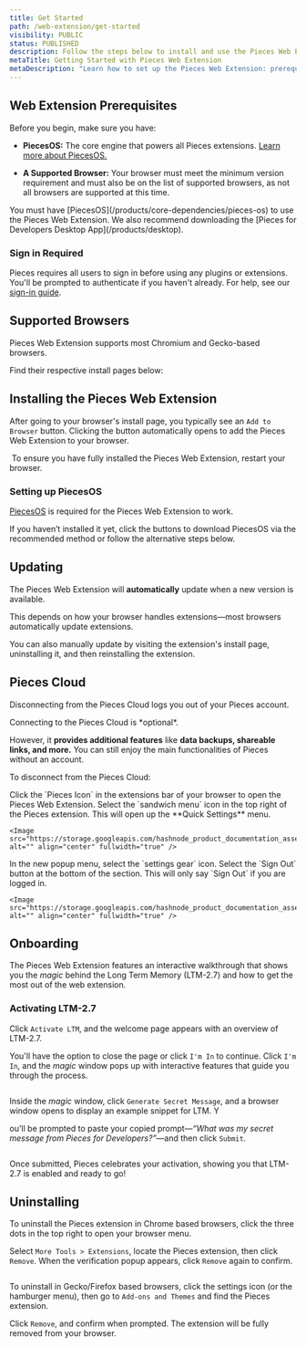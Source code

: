 ```yaml
---
title: Get Started
path: /web-extension/get-started
visibility: PUBLIC
status: PUBLISHED
description: Follow the steps below to install and use the Pieces Web Extension.
metaTitle: Getting Started with Pieces Web Extension
metaDescription: "Learn how to set up the Pieces Web Extension: prerequisites, browser installation, PiecesOS integration, updates, cloud connection, onboarding, and uninstall."
---
```


<pieces-pro-cta />

## Web Extension Prerequisites

Before you begin, make sure you have:

* **PiecesOS:** The core engine that powers all Pieces extensions. <a target="_blank" href="/products/core-dependencies/pieces-os">Learn more about PiecesOS.</a>

* **A Supported Browser:** Your browser must meet the minimum version requirement and must also be on the list of supported browsers, as not all browsers are supported at this time.

<Callout type="info">
  You must have [PiecesOS](/products/core-dependencies/pieces-os) to use the Pieces Web Extension. We also recommend downloading the [Pieces for Developers Desktop App](/products/desktop).
</Callout>

### Sign in Required

Pieces requires all users to sign in before using any plugins or extensions. You'll be prompted to authenticate if you haven't already. For help, see our [sign-in guide](/products/meet-pieces/sign-into-pieces).

## Supported Browsers

Pieces Web Extension supports most Chromium and Gecko-based browsers.

Find their respective install pages below:

<Card title="Chrome" image="https://storage.googleapis.com/hashnode_product_documentation_assets/cdn_migrate_repair/web-extension/chrome.webp" href="https://chrome.google.com/webstore/detail/pieces-save-code-snippets/igbgibhbfonhmjlechmeefimncpekepm" />

<CardGroup cols={2}>
  <Card title="Edge" image="https://storage.googleapis.com/hashnode_product_documentation_assets/cdn_migrate_repair/web-extension/edsge.webp" href="https://microsoftedge.microsoft.com/addons/detail/pieces-save-code-snippet/hglfimcdgonaeeobjckfdabcldfidmim" />

  <Card title="Firefox" image="https://storage.googleapis.com/hashnode_product_documentation_assets/cdn_migrate_repair/web-extension/firefox.webp" href="https://addons.mozilla.org/en-US/firefox/addon/pieces-save-code-from-the-web/" />

  <Card title="Brave" image="https://storage.googleapis.com/hashnode_product_documentation_assets/cdn_migrate_repair/web-extension/brave.webp" href="https://chrome.google.com/webstore/detail/pieces-save-code-snippets/igbgibhbfonhmjlechmeefimncpekepm" />

  <Card title="Opera" image="https://storage.googleapis.com/hashnode_product_documentation_assets/cdn_migrate_repair/web-extension/opera.webp" href="https://chrome.google.com/webstore/detail/pieces-save-code-snippets/igbgibhbfonhmjlechmeefimncpekepm" />
</CardGroup>

## Installing the Pieces Web Extension

After going to your browser's install page, you typically see an `Add to Browser` button. Clicking the button automatically opens to add the Pieces Web Extension to your browser.

<Image src="https://storage.googleapis.com/hashnode_product_documentation_assets/web_extension/get_started/chrome_install_page.png" alt="" align="center" fullwidth="true" />

<Callout type="tip">
  To ensure you have fully installed the Pieces Web Extension, restart your browser.
</Callout>

### Setting up PiecesOS

<a target="_blank" href="/products/core-dependencies/pieces-os">PiecesOS</a> is required for the Pieces Web Extension to work.

If you haven’t installed it yet, click the buttons to download PiecesOS via the recommended method or follow the alternative steps below.

<get-started-install />

## Updating

The Pieces Web Extension will **automatically** update when a new version is available.

<Callout type="alert">
  This depends on how your browser handles extensions—most browsers automatically update extensions.
</Callout>

You can also manually update by visiting the extension's install page, uninstalling it, and then reinstalling the extension.

## Pieces Cloud

Disconnecting from the Pieces Cloud logs you out of your Pieces account.

<Callout type="info">
  Connecting to the Pieces Cloud is *optional*.

  However, it **provides additional features** like **data backups, shareable links, and more.** You can still enjoy the main functionalities of Pieces without an account.
</Callout>

To disconnect from the Pieces Cloud:

<Steps>
  <Step title="Open the Extension">
    Click the `Pieces Icon` in the extensions bar of your browser to open the Pieces Web Extension.
  </Step>

  <Step title="Click the Sandwich Menu Icon">
    Select the `sandwich menu` icon in the top right of the Pieces extension. This will open up the **Quick Settings** menu.

    <Image src="https://storage.googleapis.com/hashnode_product_documentation_assets/web_extension/get_started/hover_over_settings.png" alt="" align="center" fullwidth="true" />
  </Step>

  <Step title="Click Account Settings">
    In the new popup menu, select the `settings gear` icon.
  </Step>

  <Step title="Click Log Out">
    Select the `Sign Out` button at the bottom of the section. This will only say `Sign Out` if you are logged in.

    <Image src="https://storage.googleapis.com/hashnode_product_documentation_assets/web_extension/get_started/sign_out_chrome.png" alt="" align="center" fullwidth="true" />
  </Step>
</Steps>

## Onboarding

The Pieces Web Extension features an interactive walkthrough that shows you the *magic* behind the Long Term Memory (LTM-2.7) and how to get the most out of the web extension.

### Activating LTM-2.7

Click `Activate LTM`, and the welcome page appears with an overview of LTM-2.7.

You'll have the option to close the page or click `I'm In` to continue. Click `I'm In`, and the *magic* window pops up with interactive features that guide you through the process.

<Image src="https://storage.googleapis.com/hashnode_product_documentation_assets/web_extension/get_started/ltm_onboarding.gif" alt="" align="center" fullwidth="true" />

Inside the *magic* window, click `Generate Secret Message`, and a browser window opens to display an example snippet for LTM. Y

ou'll be prompted to paste your copied prompt—*“What was my secret message from Pieces for Developers?”*—and then click `Submit`.

<Image src="https://storage.googleapis.com/hashnode_product_documentation_assets/web_extension/get_started/successful_onboarding.png" alt="" align="center" fullwidth="true" />

Once submitted, Pieces celebrates your activation, showing you that LTM-2.7 is enabled and ready to go!

## Uninstalling

To uninstall the Pieces extension in Chrome based browsers, click the three dots in the top right to open your browser menu.

Select `More Tools > Extensions`, locate the Pieces extension, then click `Remove`. When the verification popup appears, click `Remove` again to confirm.

<Image src="https://storage.googleapis.com/hashnode_product_documentation_assets/web_extension/get_started/remove_from_chrome.png" alt="" align="center" fullwidth="true" />

To uninstall in Gecko/Firefox based browsers, click the settings icon (or the hamburger menu), then go to `Add-ons and Themes` and find the Pieces extension.

Click `Remove`, and confirm when prompted. The extension will be fully removed from your browser.